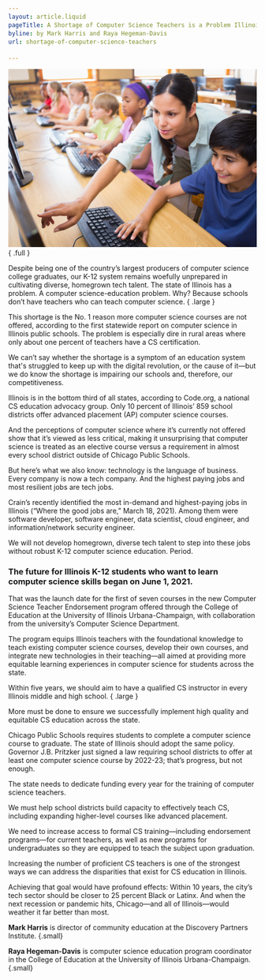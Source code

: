 ```yaml
---
layout: article.liquid
pageTitle: A Shortage of Computer Science Teachers is a Problem Illinois Can Fix
byline: by Mark Harris and Raya Hegeman-Davis
url: shortage-of-computer-science-teachers

---
```

![A teacher pointing at a computer screen helping a grade-age student, with other students in the background programming](/img/shortage-of-computer-science.png) { .full }

Despite being one of the country’s largest producers of computer science college graduates, our K-12 system remains woefully unprepared in cultivating diverse, homegrown tech talent. The state of Illinois has a problem. A computer science-education problem. Why? Because schools don’t have teachers who can teach computer science. { .large }

This shortage is the No. 1 reason more computer science courses are not offered, according to the first statewide report on computer science in Illinois public schools. The problem is especially dire in rural areas where only about one percent of teachers have a CS certification.

We can’t say whether the shortage is a symptom of an education system that's struggled to keep up with the digital revolution, or the cause of it—but we do know the shortage is impairing our schools and, therefore, our competitiveness.

Illinois is in the bottom third of all states, according to Code.org, a national CS education advocacy group. Only 10 percent of Illinois’ 859 school districts offer advanced placement (AP) computer science courses.

And the perceptions of computer science where it’s currently not offered show that it’s viewed as less critical, making it unsurprising that computer science is treated as an elective course versus a requirement in almost every school district outside of Chicago Public Schools.

But here’s what we also know: technology is the language of business. Every company is now a tech company. And the highest paying jobs and most resilient jobs are tech jobs.

Crain’s recently identified the most in-demand and highest-paying jobs in Illinois (“Where the good jobs are,” March 18, 2021). Among them were software developer, software engineer, data scientist, cloud engineer, and information/network security engineer.

We will not develop homegrown, diverse tech talent to step into these jobs without robust K-12 computer science education. Period. 

<div class="aside right">
<h3>The future for Illinois K-12 students who want to learn computer science skills began on June 1, 2021. </h3>

<p>That was the launch date for the first of seven courses in the new Computer Science Teacher Endorsement program offered through the College of Education at the University of Illinois Urbana-Champaign, with collaboration from the university’s Computer Science Department. </p>

<p>The program equips Illinois teachers with the foundational knowledge to teach existing computer science courses, develop their own  courses, and integrate new technologies in their teaching—all aimed at providing more equitable learning experiences in computer  science for students across the state.</p>
</div>

Within five years, we should aim to have a qualified CS instructor in every Illinois middle and high school. { .large }

More must be done to ensure we successfully implement high quality and equitable CS education across the state.

Chicago Public Schools requires students to complete a computer science course to graduate. The state of Illinois should adopt the  same policy. Governor J.B. Pritzker just signed a law requiring school districts to offer at least one computer science course by 2022-23; that’s progress, but not enough.

The state needs to dedicate funding every year for the training of computer science teachers. 

We must help school districts build capacity to effectively teach CS, including expanding higher-level courses like advanced placement.

We need to increase access to formal CS training—including endorsement programs—for current teachers, as well as new programs for undergraduates so they are equipped to teach the subject upon graduation.

Increasing the number of proficient CS teachers is one of the strongest ways we can address the disparities that exist for CS education in Illinois.

Achieving that goal would have profound effects: Within 10 years, the city’s tech sector should be closer to 25 percent Black or Latinx. And when the next recession or pandemic hits, Chicago—and all of Illinois—would weather it far better than most.

**Mark Harris** is director of community education at the Discovery Partners Institute. {.small}

**Raya Hegeman-Davis** is computer science education program coordinator in the College of Education at the University of Illinois Urbana-Champaign. {.small}